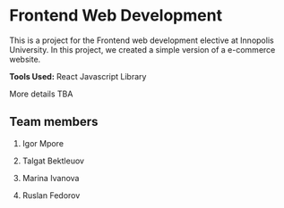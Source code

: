 # Frontend Web Development

This is a project for the Frontend web development elective at Innopolis University. In this project, we created a simple version of a e-commerce website.

**Tools Used:** React Javascript Library

More details TBA

## Team members

1. Igor Mpore

2. Talgat Bektleuov

3. Marina Ivanova

4. Ruslan Fedorov
